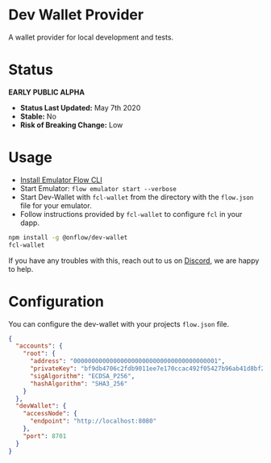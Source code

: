 # Dev Wallet Provider

A wallet provider for local development and tests.

# Status

**EARLY PUBLIC ALPHA**

- **Status Last Updated:** May 7th 2020
- **Stable:** No
- **Risk of Breaking Change:** Low

# Usage

- [Install Emulator Flow CLI](https://github.com/onflow/flow/blob/master/docs/cli.md#installation)
- Start Emulator: `flow emulator start --verbose`
- Start Dev-Wallet with `fcl-wallet` from the directory with the `flow.json` file for your emulator.
- Follow instructions provided by `fcl-wallet` to configure `fcl` in your dapp.

```bash
npm install -g @onflow/dev-wallet
fcl-wallet
```

If you have any troubles with this, reach out to us on [Discord](https://discord.gg/k6cZ7QC), we are happy to help.

# Configuration

You can configure the dev-wallet with your projects `flow.json` file.

```json
{
  "accounts": {
    "root": {
      "address": "0000000000000000000000000000000000000001",
      "privateKey": "bf9db4706c2fdb9011ee7e170ccac492f05427b96ab41d8bf2d8c58443704b76",
      "sigAlgorithm": "ECDSA_P256",
      "hashAlgorithm": "SHA3_256"
    }
  },
  "devWallet": {
    "accessNode": {
      "endpoint": "http://localhost:8080"
    },
    "port": 8701
  }
}
```
